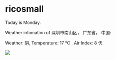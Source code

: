 # ricosmall

Today is Monday.

Weather infomation of 深圳市南山区， 广东省， 中国: 

Weather: 阴, Temperature: 17 ℃ , Air Index: 8 优

<img src="https://github-readme-stats.vercel.app/api?username=ricosmall&show_icons=true" />
